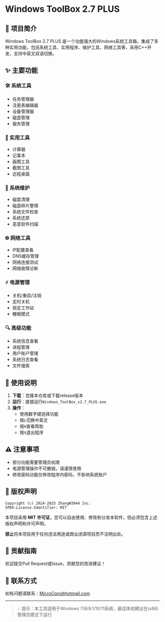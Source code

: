 # Windows ToolBox 2.7 PLUS

## 📌 项目简介

Windows ToolBox 2.7 PLUS 是一个功能强大的Windows系统工具箱，集成了多种实用功能，包括系统工具、实用程序、维护工具、网络工具等，采用C++开发，支持中英文双语切换。

## ✨ 主要功能

### 🛠️ 系统工具
- 任务管理器
- 注册表编辑器
- 设备管理器
- 磁盘管理
- 服务管理

### 📱 实用工具
- 计算器
- 记事本
- 画图工具
- 截图工具
- 远程桌面

### 🔧 系统维护
- 磁盘清理
- 磁盘碎片整理
- 系统文件检查
- 系统还原
- 恶意软件扫描

### 🌐 网络工具
- IP配置查看
- DNS缓存管理
- 网络连接测试
- 网络故障诊断

### ⚡ 电源管理
- 关机/重启/注销
- 定时关机
- 锁定工作站
- 睡眠模式

### 🔍 高级功能
- 系统信息查看
- 进程管理
- 用户账户管理
- 系统日志查看
- 文件搜索

## 🚀 使用说明

1. **下载**：克隆本仓库或下载release版本
2. **运行**：直接运行`Windows_ToolBox_v2.7_PLUS.exe`
3. **操作**：
   - 使用数字键选择功能
   - 按`L`切换中英文
   - 按`H`查看帮助
   - 按`X`退出程序

## ⚠️ 注意事项

- 部分功能需要管理员权限
- 电源管理操作不可撤销，请谨慎使用
- 修改密码功能仅修改程序内密码，不影响系统账户

## 📜 版权声明

```
Copyright (c) 2024-2025 ZhangW3944 Inc.
SPDX-License-Identifier: MIT
```

本项目采用 **MIT 许可证**，您可以自由使用、修改和分发本软件，但必须包含上述版权声明和许可声明。

**禁止**将本项目用于任何违法用途或商业闭源项目而不注明出处。

## 🤝 贡献指南

欢迎提交Pull Request或Issue，贡献您的改进建议！

## 📧 联系方式

如有问题请联系：MicroCpro@hotmail.com

---

> 💡 提示：本工具适用于Windows 7/8/8.1/10/11系统，最佳体验建议在(x86)管理员模式下运行
